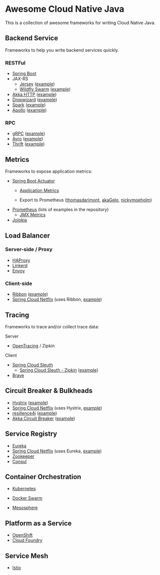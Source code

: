 # Awesome Cloud Native Java

This is a collection of awesome frameworks for writing Cloud Native Java.

## Backend Service

Frameworks to help you write backend services quickly.

### RESTFul

* [Spring Boot](https://spring.io/guides/gs/rest-service/)
* JAX-RS
  * [Jersey](https://jersey.github.io/) \([example](https://jersey.github.io/documentation/latest/jaxrs-resources.html)\)
  * [Wildfly Swarm](http://wildfly-swarm.io/) \([example](https://github.com/wildfly-swarm/wildfly-swarm-examples/tree/master/jaxrs/jaxrs-cdi)\)
* [Akka HTTP](http://doc.akka.io/docs/akka-http/current/scala/http/) \([example](http://doc.akka.io/docs/akka-http/current/scala/http/routing-dsl/index.html)\)
* [Dropwizard](http://www.dropwizard.io/) \([example](http://www.dropwizard.io/1.1.0/docs/getting-started.html#creating-a-resource-class)\)
* [Spark](http://sparkjava.com/) \([example](http://sparkjava.com/)\)
* [Apollo](https://github.com/spotify/apollo) \([example](https://github.com/spotify/apollo/tree/master/examples/calculator)\)

### RPC

* [gRPC](https://github.com/grpc/grpc-java) \([example](https://github.com/grpc/grpc-java/tree/master/examples/src/main/java/io/grpc/examples/helloworld)\)
* [Avro](http://avro.apache.org/) \([example](https://github.com/phunt/avro-rpc-quickstart)\)
* [Thrift](https://thrift.apache.org/) \([example](https://thrift.apache.org/tutorial/java)\)

## Metrics

Frameworks to expose application metrics:

* [Spring Boot Actuator](https://github.com/spring-projects/spring-boot/tree/master/spring-boot-actuator)
  * [Application Metrics](https://docs.spring.io/spring-boot/docs/current/reference/html/production-ready-metrics.html)

  * Export to Prometheus \([thomasdarimont](https://github.com/thomasdarimont/prometheus-spring-boot-starter), [akaGelo](https://github.com/akaGelo/spring-boot-starter-prometheus), [nickymoeholm](https://github.com/nickymoelholm/prometheus-spring-boot-starter)\)
* [Prometheus](https://github.com/prometheus/client_java) \(lots of examples in the repository\)
  * [JMX Metrics](https://github.com/prometheus/jmx_exporter)
* [Jolokia](https://jolokia.org/)

## Load Balancer

### Server-side / Proxy

* [HAProxy](http://www.haproxy.org/)
* [Linkerd](https://linkerd.io/)
* [Envoy](https://github.com/lyft/envoy)

### Client-side

* [Ribbon](https://github.com/Netflix/ribbon) \([example](https://github.com/Netflix/ribbon/tree/master/ribbon-examples)\)
* [Spring Cloud Netflix](https://github.com/spring-cloud/spring-cloud-netflix) \(uses Ribbon, [example](https://spring.io/guides/gs/client-side-load-balancing/)\)

## Tracing

Frameworks to trace and/or collect trace data:

Server

* [OpenTracing](http://opentracing.io/) / Zipkin

Client

* [Spring Cloud Sleuth](https://cloud.spring.io/spring-cloud-sleuth/)
  * [Spring Cloud Sleuth - Zipkin](https://github.com/spring-cloud/spring-cloud-sleuth/tree/master/spring-cloud-sleuth-zipkin) \([example](https://spring.io/blog/2016/02/15/distributed-tracing-with-spring-cloud-sleuth-and-spring-cloud-zipkin)\)
* [Brave](https://github.com/openzipkin/brave)

## Circuit Breaker & Bulkheads

* [Hystrix](https://github.com/Netflix/Hystrix) \([example](https://github.com/Netflix/Hystrix/tree/master/hystrix-examples/src/main/java/com/netflix/hystrix/examples/basic)\)
* [Spring Cloud Netflix](https://github.com/spring-cloud/spring-cloud-netflix) \(uses Hystrix, [example](https://spring.io/guides/gs/circuit-breaker/)\)
* [resillence4j](https://github.com/resilience4j/resilience4j) \([example](https://github.com/resilience4j/resilience4j#circuitbreaker-retry-and-fallback)\)
* [Akka Circuit Breaker](http://doc.akka.io/docs/akka/current/scala/common/circuitbreaker.html) \([example](http://doc.akka.io/docs/akka/current/scala/common/circuitbreaker.html#java)\)

## Service Registry

* [Eureka](https://github.com/Netflix/eureka)
* [Spring Cloud Netflix](https://github.com/spring-cloud/spring-cloud-netflix) \(uses Eureka, [example](https://spring.io/guides/gs/service-registration-and-discovery/)\)
* [Zookeeper](https://zookeeper.apache.org/)
* [Consul](https://www.consul.io/)

## Container Orchestration

* [Kubernetes](https://www.gitbook.com/book/saturnism/cloud-native-java-awesome/edit#)

* [Docker Swarm](https://docs.docker.com/engine/swarm/)

* [Mesosphere](https://dcos.io/)

## Platform as a Service

* [OpenShift](https://www.openshift.org/)
* [Cloud Foundry](https://www.cloudfoundry.org/)

## Service Mesh

* [Istio](https://istio.io/)



